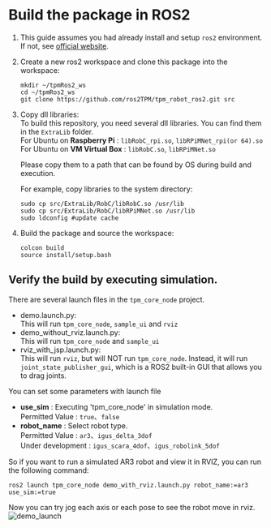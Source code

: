 # Build the package in ROS2

1. This guide assumes you had already install and setup `ros2` environment. If not, see [official website](https://docs.ros.org/en/humble/Installation.html).

2. Create a new ros2 workspace and clone this package into the workspace:

    ```
    mkdir ~/tpmRos2_ws
    cd ~/tpmRos2_ws
    git clone https://github.com/ros2TPM/tpm_robot_ros2.git src
    ```

3. Copy dll libraries:  
   To build this repository, you need several dll libraries. You can find them in the `ExtraLib` folder.  
   For Ubuntu on **Raspberry Pi** : `libRobC_rpi.so`, `libRPiMNet_rpi(or 64).so`  
   For Ubuntu on **VM Virtual Box** : `libRobC.so`, `libRPiMNet.so`  

   Please copy them to a path that can be found by OS during build and execution.  

   For example, copy libraries to the system directory:
    ```
    sudo cp src/ExtraLib/RobC/libRobC.so /usr/lib
    sudo cp src/ExtraLib/RobC/libRPiMNet.so /usr/lib
    sudo ldconfig #update cache
    ```

3. Build the package and source the workspace:

    ```
    colcon build
    source install/setup.bash
    ```

## Verify the build by executing simulation.  

There are several launch files in the `tpm_core_node` project.
- demo.launch.py:  
  This will run `tpm_core_node`, `sample_ui` and `rviz`
- demo_without_rviz.launch.py:  
  This will run `tpm_core_node` and `sample_ui`
- rviz_with_jsp.launch.py:  
  This will run `rviz`, but will NOT run `tpm_core_node`. Instead, it will run `joint_state_publisher_gui`, which is a ROS2 built-in GUI that allows you to drag joints.

You can set some parameters with launch file
- **use_sim** : Executing 'tpm_core_node' in simulation mode.  
  Permitted Value : `true`、`false`
- **robot_name** : Select robot type.  
  Permitted Value : `ar3`、`igus_delta_3dof`  
  Under development : `igus_scara_4dof`、`igus_robolink_5dof`

So if you want to run a simulated AR3 robot and view it in RVIZ, you can run the following command:

    ros2 launch tpm_core_node demo_with_rviz.launch.py robot_name:=ar3 use_sim:=true
    
Now you can try jog each axis or each pose to see the robot move in rviz.  
![demo_launch](https://github.com/ros2TPM/tpm_robot_ros2/assets/79964174/a8c19d9e-d2e4-4068-9064-cb7bb75b4ba7)



